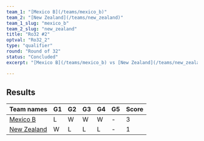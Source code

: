 ```yaml
---
team_1: "[Mexico B](/teams/mexico_b)"
team_2: "[New Zealand](/teams/new_zealand)"
team_1_slug: "mexico_b"
team_2_slug: "new_zealand"
title: "Ro32 #2"
optval: "Ro32_2"
type: "qualifier"
round: "Round of 32"
status: "Concluded"
excerpt: "[Mexico B](/teams/mexico_b) vs [New Zealand](/teams/new_zealand)"

---
```

## Results

| Team names | G1 | G2 | G3 | G4 | G5 | Score |
| -- | -- | -- | -- | -- | -- | -- |
| [Mexico B](/teams/mexico_b) | L | W | W | W | - | 3 |
| [New Zealand](/teams/new_zealand) | W | L | L | L | - | 1 |
